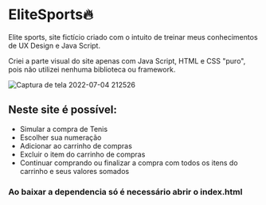 # EliteSports🔥
Elite sports, site fictício criado com o intuito de treinar meus conhecimentos de UX Design e Java Script.

Criei a parte visual do site apenas com Java Script, HTML e CSS "puro", pois não utilizei nenhuma biblioteca ou framework.

![Captura de tela 2022-07-04 212526](https://user-images.githubusercontent.com/93170578/177228176-99b07fdd-9142-4180-99bc-c34dc7a99660.png)


## Neste site é possível:

+ Simular a compra de Tenis 
+ Escolher sua numeração
+ Adicionar ao carrinho de compras
+ Excluir o item do carrinho de compras
+ Continuar comprando ou finalizar a compra com todos os itens do carrinho e seus valores somados

### Ao baixar a dependencia só é necessário abrir o index.html
